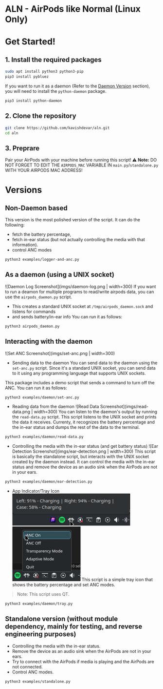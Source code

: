 # ALN - AirPods like Normal (Linux Only)
# Get Started!

## 1. Install the required packages

```bash
sudo apt install python3 python3-pip
pip3 install pybluez
```

If you want to run it as a daemon (Refer to the [Daemon Version](#as-a-daemon-using-a-unix-socket) section), you will need to install the `python-daemon` package.

```bash
pip3 install python-daemon
```

## 2. Clone the repository

```bash
git clone https://github.com/kavishdevar/aln.git
cd aln
```

## 3. Preprare
Pair your AirPods with your machine before running this script!
:warning: **Note:** DO NOT FORGET TO EDIT THE `AIRPODS_MAC` VARIABLE IN `main.py`/`standalone.py` WITH YOUR AIRPODS MAC ADDRESS!

# Versions

## Non-Daemon based
This version is the most polished version of the script. It can do the following:
- fetch the battery percentage,
- fetch in-ear status (but not actually controlling the media with that information).
- control ANC modes
```bash
python3 examples/logger-and-anc.py
```

## As a daemon (using a UNIX socket)
![Daemon Log Screenshot](imgs/daemon-log.png | width=300)
If you want to run a deamon for multiple programs to read/write airpods data, you can use the `airpods_daemon.py` script.
- This creates a standard UNIX socket at `/tmp/airpods_daemon.sock` and listens for commands
- and sends battery/in-ear info
You can run it as follows:

```bash
python3 airpods_daemon.py
```

## Interacting with the daemon
![Set ANC Screenshot](imgs/set-anc.png | width=300)
- Sending data to the daemon
You can send data to the daemon using the `set-anc.py` script. Since it's a standard UNIX socket, you can send data to it using any programming language that supports UNIX sockets.

This package includes a demo script that sends a command to turn off the ANC. You can run it as follows:

```bash
python3 examples/daemon/set-anc.py
```

- Reading data from the daemon
![Read Data Screenshot](imgs/read-data.png | width=300)
You can listen to the daemon's output by running the `read-data.py` script. This script listens to the UNIX socket and prints the data it receives. Currenty, it recognizes the battery percentage and the in-ear status and dumps the rest of the data to the terminal.

```bash
python3 examples/daemon/read-data.py
```

- Controlling the media with the in-ear status (and get battery status)
![Ear Detection Screenshot](imgs/ear-detection.png | width=300)
This script is basically the standalone script, but interacts with the UNIX socket created by the daemon instead. It can control the media with the in-ear status and remove the device as an audio sink when the AirPods are not in your ears.

```bash
python3 examples/daemon/ear-detection.py
```

- App Indicator/Tray Icon
![Tray Icon Hover Screenshot](imgs/tray-icon-hover.png)
![Tray Icon Menu Screenshot](imgs/tray-icon-menu.png)
This script is a simple tray icon that shows the battery percentage and set ANC modes.
> Note: This script uses QT.

```bash
python3 examples/daemon/tray.py
```

## Standalone version (without module dependency, mainly for testing, and reverse engineering purposes)
- Controlling the media with the in-ear status.
- Remove the device as an audio sink when the AirPods are not in your ears. 
- Try to connect with the AirPods if media is playing and the AirPods are not connected.
- Control ANC modes.
  
```bash
python3 examples/standalone.py
```